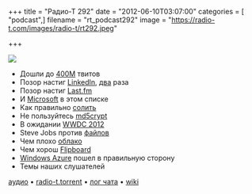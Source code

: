 +++
title = "Радио-Т 292"
date = "2012-06-10T03:07:00"
categories = [ "podcast",]
filename = "rt_podcast292"
image = "https://radio-t.com/images/radio-t/rt292.jpeg"

+++

![](https://radio-t.com/images/radio-t/rt292.jpeg)

- Дошли до [400М](http://news.cnet.com/8301-1023_3-57448388-93/twitter-hits-400-million-tweets-per-day-mostly-mobile/) твитов
- Позор настиг [LinkedIn](http://arstechnica.com/security/2012/06/8-million-leaked-passwords-connected-to-linkedin/), [два](http://mashable.com/2012/06/08/linkedin-stolen-passwords-list/) раза
- Позор настиг [Last.fm](http://www.bbc.co.uk/news/technology-18358485)
- И [Microsoft](http://arstechnica.com/security/2012/06/revamped-windows-update-contains-flame/) в этом списке
- Как правильно [солить](http://blog.agilebits.com/2012/06/06/a-salt-free-diet-is-bad-for-your-security/)
- Не пользуйтесь [md5crypt](http://habrahabr.ru/post/145454/)
- В ожидании [WWDC 2012](http://9to5mac.com/2012/06/08/wwdc-2012-roundup-ios-6-new-macs-icloud-updates-and-os-x-mountain-lion-bonus-new-apple-app/)
- Steve Jobs против [файлов](http://oleb.net/blog/2012/06/steve-jobs-on-the-file-system/)
- Чем плохо [облако](http://justcramer.com/2012/06/02/the-cloud-is-not-for-you/)
- Чем хорош [Flipboard](http://mashable.com/2012/06/05/flipboard-design/)
- [Windows Azure](http://www.zdnet.com/blog/btl/windows-azure-re-imagined-microsofts-fit-for-the-cloud/79561) пошел в правильную сторону
- Темы наших слушателей

[аудио](http://cdn.radio-t.com/rt_podcast292.mp3) • [radio-t.torrent](http://cdn.radio-t.com/torrents/rt_podcast292.mp3.torrent) • [лог чата](http://chat.radio-t.com/logs/radio-t-292.html) • [wiki](http://wiki.radio-t.com/%D0%92%D1%8B%D0%BF%D1%83%D1%81%D0%BA_292)<audio src="http://cdn.radio-t.com/rt_podcast292.mp3" preload="none"></audio>